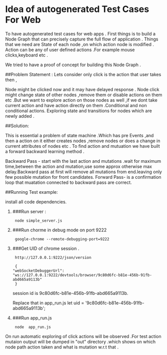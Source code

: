 # Idea of autogenerated Test Cases For Web

To have autogenerated test cases for web apps . First things is to build a Node Graph that can precisely capture the full flow
of application . Things that we need are State of each node ,on which action node is modified . Action can be any of user defined actions .For example mouse clicks,keyboard etc .

We tried to have a proof of concept for building this Node Graph .

##Problem Statement :
Lets consider only click is the action that user takes then ,

Node might be clicked now and it may have delayed response .
Node click might change state of other nodes ,remove them or disable actions on them etc .But we want to explore action on those nodes as well ,if we dont take current action and have action directly on them .Conditional and non conditional actions.
Exploring state and transitions for nodes which are newly added .

##Solution:

This is essential a problem of state machine .Which has pre Events ,and then a action on it either creates nodes ,remove nodes or does a change in current attributes of nodes etc .
To find action and mutuation we have built a forward backward learning method .

Backward Pass - start with the last action and mutations .wait for maximum time,between the action and mutation,use some approx otherwise max delay.Backward pass at first will remove all mutations from end.leaving only few possible mutation for front candidates.
Forward Pass- is a confirmation loop that muatation connected to backward pass are correct.


##Running Test example:

  install all code dependencies.

1. ###Run server :

        node simple_server.js
    
2. ###Run chorme in debug mode on port 9222

        google-chrome --remote-debugging-port=9222
    
3. ###Get UID of chrome session .

        http://127.0.0.1:9222/json/version

        {
       "webSocketDebuggerUrl": "ws://127.0.0.1:9222/devtools/browser/9c80d6fc-b81e-456b-91fb-abd665a9113b"
        }
    session id is 9c80d6fc-b81e-456b-91fb-abd665a9113b.

    Replace that in app_run.js
    let uid = '9c80d6fc-b81e-456b-91fb-abd665a9113b'; 

4. ###Run app_run.js
    
        node  app_run.js

On run automatic exploring of click actions will be observed .For test action mutaion output will be dumped in "out" directory .which shows on which node path action taken and what is mutation w.r.t that .







